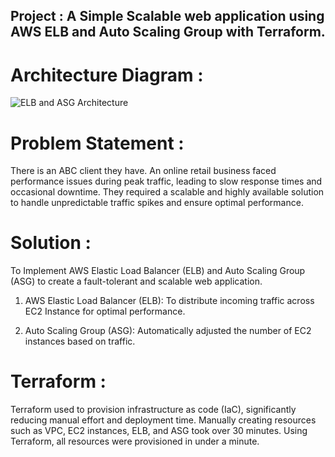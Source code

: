 ## Project : A Simple Scalable web application using AWS ELB and Auto Scaling Group with Terraform.

# Architecture Diagram :
![ELB and ASG Architecture](https://github.com/user-attachments/assets/609af09a-20d8-44b0-8a02-8e549ca21db1)

# Problem Statement :
There is an ABC client they have. An online retail business faced performance issues during peak traffic, leading to slow response times and occasional downtime.
They required a scalable and highly available solution to handle unpredictable traffic spikes and ensure optimal performance.


# Solution :
To Implement AWS Elastic Load Balancer (ELB) and Auto Scaling Group (ASG) to create a fault-tolerant and scalable web application.

1) AWS Elastic Load Balancer (ELB):  To distribute incoming traffic across EC2 Instance for optimal performance.

2) Auto Scaling Group (ASG): Automatically adjusted the number of EC2 instances based on traffic.


# Terraform : 
Terraform used to provision infrastructure as code (IaC), significantly reducing manual effort and deployment time.
Manually creating resources such as VPC, EC2 instances, ELB, and ASG took over 30 minutes.
Using Terraform, all resources were provisioned in under a minute.
